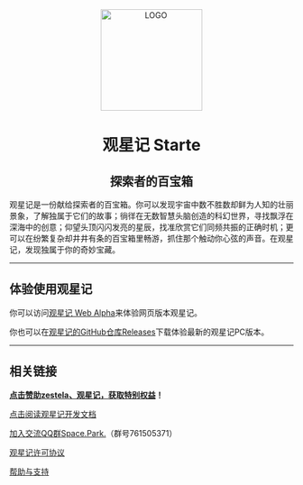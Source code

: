 <div align="center">
  <a href="https://zestela.co/starte/" target="_blank">
    <img alt="LOGO" width="180" src="https://github.com/zestela/Starte-PC/raw/main/src/icons/betalogo.png"/>
  </a>
</div>
<div align="center">
  <h1>观星记 Starte</h1>
  <h2>探索者的百宝箱</h2>
</div>

观星记是一份献给探索者的百宝箱。你可以发现宇宙中数不胜数却鲜为人知的壮丽景象，了解独属于它们的故事；徜徉在无数智慧头脑创造的科幻世界，寻找飘浮在深海中的创意；仰望头顶闪闪发亮的星辰，找准欣赏它们同频共振的正确时机；更可以在纷繁复杂却井井有条的百宝箱里畅游，抓住那个触动你心弦的声音。在观星记，发现独属于你的奇妙宝藏。

---

## 体验使用观星记

你可以访问[观星记 Web Alpha](https://starte.zestela.co)来体验网页版本观星记。

你也可以在[观星记的GitHub仓库Releases](https://github.com/zestela/Starte-PC/releases)下载体验最新的观星记PC版本。

---

## 相关链接

**[点击赞助zestela、观星记，获取特别权益](https://afdian.net/a/zestela)！**

[点击阅读观星记开发文档](https://github.com/zestela/Starte-PC/wiki/Starte-Development-Document)

[加入交流QQ群Space.Park.](http://qm.qq.com/cgi-bin/qm/qr?_wv=1027&k=L0DzcMTTHI23_Rea1SqE_XcnK1xeY57z&authKey=YVw77GdraX5VhGkAFgAkGQBzCYsBg58jineRcDecdre6LbYDYiJH5CN6%2BwEIadO%2F&noverify=0&group_code=761505371)（群号761505371）

[观星记许可协议](https://zestela.co/starte-agreement/)

[帮助与支持](https://zestela.co/support/)
